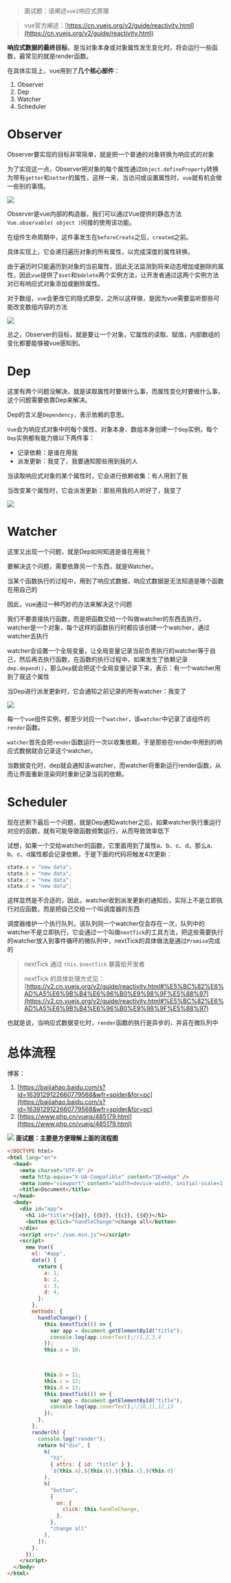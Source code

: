 > 面试题：请阐述`vue2`响应式原理             


> vue官方阐述：[https://cn.vuejs.org/v2/guide/reactivity.html](https://cn.vuejs.org/v2/guide/reactivity.html)


**响应式数据的最终目标**，是当对象本身或对象属性发生变化时，将会运行一些函数，最常见的就是render函数。

在具体实现上，vue用到了**几个核心部件**：

1. Observer
2. Dep
3. Watcher
4. Scheduler

# Observer

Observer要实现的目标非常简单，就是把一个普通的对象转换为响应式的对象

为了实现这一点，Observer把对象的每个属性通过`Object.defineProperty`转换为带有`getter`和`setter`的属性，这样一来，当访问或设置属性时，`vue`就有机会做一些别的事情。

![](https://october-x-image-host.oss-cn-hangzhou.aliyuncs.com/markdown-imgs20210226153448.png)

Observer是vue内部的构造器，我们可以通过Vue提供的静态方法`Vue.observable( object )`间接的使用该功能。

在组件生命周期中，这件事发生在`beforeCreate`之后，`created`之前。

具体实现上，它会递归遍历对象的所有属性，以完成深度的属性转换。

由于遍历时只能遍历到对象的当前属性，因此无法监测到将来动态增加或删除的属性，因此`vue`提供了`$set`和`$delete`两个实例方法，让开发者通过这两个实例方法对已有响应式对象添加或删除属性。

对于数组，`vue`会更改它的隐式原型，之所以这样做，是因为vue需要监听那些可能改变数组内容的方法

![](https://october-x-image-host.oss-cn-hangzhou.aliyuncs.com/markdown-imgs20210226154624.png)

总之，Observer的目标，就是要让一个对象，它属性的读取、赋值，内部数组的变化都要能够被vue感知到。

# Dep

这里有两个问题没解决，就是读取属性时要做什么事，而属性变化时要做什么事，这个问题需要依靠Dep来解决。

Dep的含义是`Dependency`，表示依赖的意思。

`Vue`会为响应式对象中的每个属性、对象本身、数组本身创建一个`Dep`实例，每个`Dep`实例都有能力做以下两件事：

- 记录依赖：是谁在用我
- 派发更新：我变了，我要通知那些用到我的人

当读取响应式对象的某个属性时，它会进行依赖收集：有人用到了我

当改变某个属性时，它会派发更新：那些用我的人听好了，我变了

![](https://october-x-image-host.oss-cn-hangzhou.aliyuncs.com/markdown-imgs20210226155852.png)

# Watcher

这里又出现一个问题，就是Dep如何知道是谁在用我？

要解决这个问题，需要依靠另一个东西，就是Watcher。

当某个函数执行的过程中，用到了响应式数据，响应式数据是无法知道是哪个函数在用自己的

因此，vue通过一种巧妙的办法来解决这个问题

我们不要直接执行函数，而是把函数交给一个叫做watcher的东西去执行，watcher是一个对象，每个这样的函数执行时都应该创建一个watcher，通过watcher去执行

watcher会设置一个全局变量，让全局变量记录当前负责执行的watcher等于自己，然后再去执行函数，在函数的执行过程中，如果发生了依赖记录`dep.depend()`，那么`Dep`就会把这个全局变量记录下来，表示：有一个watcher用到了我这个属性

当Dep进行派发更新时，它会通知之前记录的所有watcher：我变了

![](https://october-x-image-host.oss-cn-hangzhou.aliyuncs.com/markdown-imgs20210226161404.png)

每一个`vue`组件实例，都至少对应一个`watcher`，该`watcher`中记录了该组件的`render`函数。

`watcher`首先会把`render`函数运行一次以收集依赖，于是那些在render中用到的响应式数据就会记录这个watcher。

当数据变化时，dep就会通知该watcher，而watcher将重新运行render函数，从而让界面重新渲染同时重新记录当前的依赖。

# Scheduler

现在还剩下最后一个问题，就是Dep通知watcher之后，如果watcher执行重运行对应的函数，就有可能导致函数频繁运行，从而导致效率低下

试想，如果一个交给watcher的函数，它里面用到了属性a、b、c、d，那么a、b、c、d属性都会记录依赖，于是下面的代码将触发4次更新：

```javascript
state.a = "new data";
state.b = "new data";
state.c = "new data";
state.d = "new data";
```

这样显然是不合适的，因此，watcher收到派发更新的通知后，实际上不是立即执行对应函数，而是把自己交给一个叫调度器的东西

调度器维护一个执行队列，该队列同一个watcher仅会存在一次，队列中的watcher不是立即执行，它会通过一个叫做`nextTick`的工具方法，把这些需要执行的watcher放入到事件循环的微队列中，nextTick的具体做法是通过`Promise`完成的

> nextTick 通过 `this.$nextTick` 暴露给开发者
> 
> nextTick 的具体处理方式见：[https://v2.cn.vuejs.org/v2/guide/reactivity.html#%E5%BC%82%E6%AD%A5%E6%9B%B4%E6%96%B0%E9%98%9F%E5%88%97](https://v2.cn.vuejs.org/v2/guide/reactivity.html#%E5%BC%82%E6%AD%A5%E6%9B%B4%E6%96%B0%E9%98%9F%E5%88%97)


也就是说，当响应式数据变化时，`render`函数的执行是异步的，并且在微队列中

# 总体流程
博客：

1. [https://baijiahao.baidu.com/s?id=1639129122660779568&wfr=spider&for=pc](https://baijiahao.baidu.com/s?id=1639129122660779568&wfr=spider&for=pc)
2. [https://www.php.cn/vuejs/485179.html](https://www.php.cn/vuejs/485179.html)

![](https://october-x-image-host.oss-cn-hangzhou.aliyuncs.com/markdown-imgs20210226163936.png)
**面试题：主要是方便理解上面的流程图**
```html
<!DOCTYPE html>
<html lang="en">
  <head>
    <meta charset="UTF-8" />
    <meta http-equiv="X-UA-Compatible" content="IE=edge" />
    <meta name="viewport" content="width=device-width, initial-scale=1.0" />
    <title>Document</title>
  </head>
  <body>
    <div id="app">
      <h1 id="title">{{a}}, {{b}}, {{c}}, {{d}}</h1>
      <button @click="handleChange">change all</button>
    </div>
    <script src="./vue.min.js"></script>
    <script>
      new Vue({
        el: "#app",
        data() {
          return {
            a: 1,
            b: 2,
            c: 3,
            d: 4,
          };
        },
        methods: {
          handleChange() {
            this.$nextTick(() => {
              var app = document.getElementById("title");
              console.log(app.innerText);//1,2,3,4
            });
            this.a = 10;

            

            this.b = 11;
            this.c = 12;
            this.d = 13;
            this.$nextTick(() => {
              var app = document.getElementById("title");
              console.log(app.innerText);//10,11,12,13
            });
          },
        },
        render(h) {
          console.log("render");
          return h("div", [
            h(
              "h1",
              { attrs: { id: "title" } },
              `${this.a},${this.b},${this.c},${this.d}`
            ),
            h(
              "button",
              {
                on: {
                  click: this.handleChange,
                },
              },
              "change all"
            ),
          ]);
        },
      });
    </script>
  </body>
</html>

```
